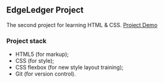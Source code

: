 ## EdgeLedger Project

The second project for learning HTML & CSS. [Project Demo](https://kayyrbeks.github.io/udemy-courses/01-modern-html-css/02-edgeledger-website/index.html)

### Project stack

- HTML5 (for markup);
- CSS (for style);
- CSS flexbox (for new style layout training);
- Git (for version control).
